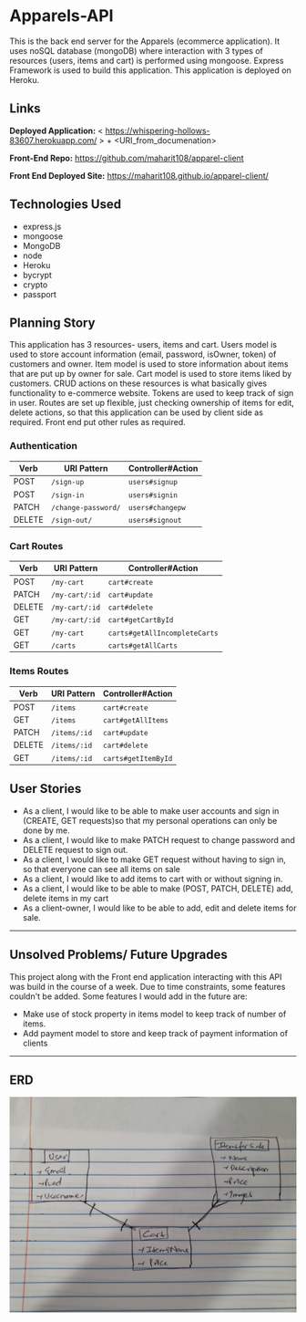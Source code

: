 # Apparels-API

This is the back end server for the Apparels (ecommerce application). It uses noSQL database (mongoDB) where interaction with 3 types of resources (users, items and cart) is performed using mongoose. Express Framework is used to build this application. This application is deployed on Heroku.

## Links

**Deployed Application:** < https://whispering-hollows-83607.herokuapp.com/ > + <URI_from_documenation>

**Front-End Repo:** <https://github.com/maharit108/apparel-client>

**Front End Deployed Site:** <https://maharit108.github.io/apparel-client/>

## Technologies Used
  - express.js
  - mongoose
  - MongoDB
  - node
  - Heroku
  - bycrypt
  - crypto
  - passport

## Planning Story
This application has 3 resources- users, items and cart. Users model is used to store account information (email, password, isOwner, token) of customers and owner. Item model is used to store information about items that are put up by owner for sale. Cart model is used to store items liked by customers. CRUD actions on these resources is what basically gives functionality to e-commerce website. Tokens are used to keep track of sign in user.
Routes are set up flexible, just checking ownership of items for edit, delete actions, so that this application can be used by client side as required. Front end put other rules as required.

### Authentication

| Verb   | URI Pattern            | Controller#Action |
|--------|------------------------|-------------------|
| POST   | `/sign-up`             | `users#signup`    |
| POST   | `/sign-in`             | `users#signin`    |
| PATCH  | `/change-password/`    | `users#changepw`  |
| DELETE | `/sign-out/`           | `users#signout`   |

### Cart Routes
| Verb   | URI Pattern             | Controller#Action             |
|--------|-------------------------|-------------------------------|
| POST   | `/my-cart`              | `cart#create`                 |
| PATCH  | `/my-cart/:id`          | `cart#update`                 |
| DELETE | `/my-cart/:id`          | `cart#delete`                 |
| GET    | `/my-cart/:id`          | `cart#getCartById`            |
| GET    | `/my-cart`              | `carts#getAllIncompleteCarts` |
| GET    | `/carts`                | `carts#getAllCarts `          |

### Items Routes
| Verb   | URI Pattern             | Controller#Action             |
|--------|-------------------------|-------------------------------|
| POST   | `/items`                | `cart#create`                 |
| GET    | `/items`                | `cart#getAllItems`            |
| PATCH  | `/items/:id`            | `cart#update`                 |
| DELETE | `/items/:id`            | `cart#delete`                 |
| GET    | `/items/:id`            | `carts#getItemById`           |


## User Stories
  - As a client, I would like to be able to make user accounts and sign in (CREATE, GET requests)so that my personal operations can only be done by me.
  - As a client, I would like to make PATCH request to change password and DELETE request to sign out.
  - As a client, I would like to make GET request without having to sign in, so that everyone can see all items on sale
  - As a client, I would like to add items to cart with or without signing in.
  - As a client, I would like to be able to make (POST, PATCH, DELETE) add, delete items in my cart
  - As a client-owner, I would like to be able to add, edit and delete items for sale.
___
## Unsolved Problems/ Future Upgrades
This project along with the Front end application interacting with this API was build in the course of a week. Due to time constraints, some features couldn't be added. Some features I would add in the future are:
  - Make use of stock property in items model to keep track of number of items.
  - Add payment model to store and keep track of payment information of clients
___
## ERD
<img src='.\ERD.jpeg' />
